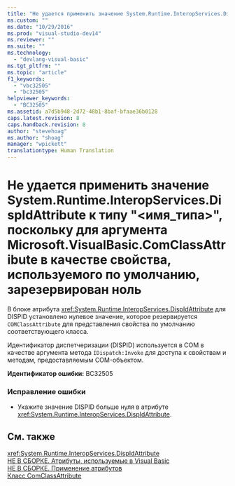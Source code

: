 ```yaml
---
title: "Не удается применить значение System.Runtime.InteropServices.DispIdAttribute к типу &quot;&lt;имя_типа&gt;&quot;, поскольку для аргумента Microsoft.VisualBasic.ComClassAttribute в качестве свойства, используемого по умолчанию, зарезервирован ноль | Microsoft Docs"
ms.custom: ""
ms.date: "10/29/2016"
ms.prod: "visual-studio-dev14"
ms.reviewer: ""
ms.suite: ""
ms.technology: 
  - "devlang-visual-basic"
ms.tgt_pltfrm: ""
ms.topic: "article"
f1_keywords: 
  - "vbc32505"
  - "bc32505"
helpviewer_keywords: 
  - "BC32505"
ms.assetid: a7d5b948-2d72-48b1-8baf-bfaae36b0128
caps.latest.revision: 8
caps.handback.revision: 8
author: "stevehoag"
ms.author: "shoag"
manager: "wpickett"
translationtype: Human Translation
---
```

# Не удается применить значение System.Runtime.InteropServices.DispIdAttribute к типу &quot;&lt;имя_типа&gt;&quot;, поскольку для аргумента Microsoft.VisualBasic.ComClassAttribute в качестве свойства, используемого по умолчанию, зарезервирован ноль
В блоке атрибута <xref:System.Runtime.InteropServices.DispIdAttribute> для DISPID установлено нулевое значение, которое резервируется `COMClassAttribute` для представления свойства по умолчанию соответствующего класса.  
  
 Идентификатор диспетчеризации \(DISPID\) используется в COM в качестве аргумента метода `IDispatch:Invoke` для доступа к свойствам и методам, предоставляемым COM\-объектом.  
  
 **Идентификатор ошибки:** BC32505  
  
### Исправление ошибки  
  
-   Укажите значение DISPID больше нуля в атрибуте <xref:System.Runtime.InteropServices.DispIdAttribute>.  
  
## См. также  
 <xref:System.Runtime.InteropServices.DispIdAttribute>   
 [НЕ В СБОРКЕ. Атрибуты, используемые в Visual Basic](http://msdn.microsoft.com/ru-ru/22231318-8a40-49af-9245-e0aab723563b)   
 [НЕ В СБОРКЕ. Применение атрибутов](http://msdn.microsoft.com/ru-ru/2b1703ed-4437-49b3-bc0b-568094324f47)   
 [Класс ComClassAttribute](http://msdn.microsoft.com/ru-ru/5c2f0835-9210-47dc-bc59-5c1769953574)